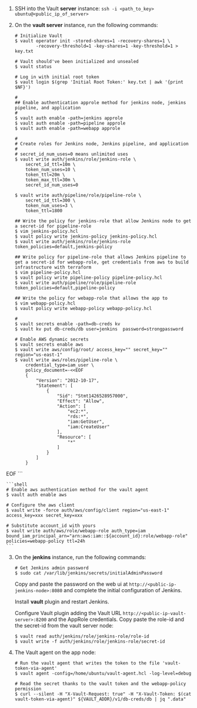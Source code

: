 1. SSH into the Vault **server** instance: `ssh -i <path_to_key> ubuntu@<public_ip_of_server>`

2. On the **vault server** instance, run the following commands:

    ```shell
    # Initialize Vault
    $ vault operator init -stored-shares=1 -recovery-shares=1 \
            -recovery-threshold=1 -key-shares=1 -key-threshold=1 > key.txt

    # Vault should've been initialized and unsealed
    $ vault status

    # Log in with initial root token
    $ vault login $(grep 'Initial Root Token:' key.txt | awk '{print $NF}')

    #
    ## Enable authentication approle method for jenkins node, jenkins pipeline, and application
    #
    $ vault auth enable -path=jenkins approle
    $ vault auth enable -path=pipeline approle
    $ vault auth enable -path=webapp approle

    #
    # Create roles for Jenkins node, Jenkins pipeline, and application
    #
    # secret_id_num_uses=0 means unlimited uses
    $ vault write auth/jenkins/role/jenkins-role \
        secret_id_ttl=10m \
        token_num_uses=10 \
        token_ttl=20m \
        token_max_ttl=30m \
        secret_id_num_uses=0

    $ vault write auth/pipeline/role/pipeline-role \
        secret_id_ttl=300 \
        token_num_uses=3 \
        token_ttl=1800

    ## Write the policy for jenkins-role that allow Jenkins node to get a secret-id for pipeline-role
    $ vim jenkins-policy.hcl
    $ vault policy write jenkins-policy jenkins-policy.hcl
    $ vault write auth/jenkins/role/jenkins-role token_policies=default,jenkins-policy

    ## Write policy for pipeline-role that allows Jenkins pipeline to get a secret-id for webapp-role, get credentials from aws to build infrastructure with terraform
    $ vim pipeline-policy.hcl
    $ vault policy write pipeline-policy pipeline-policy.hcl
    $ vault write auth/pipeline/role/pipeline-role token_policies=default,pipeline-policy

    ## Write the policy for webapp-role that allows the app to 
    $ vim webapp-policy.hcl
    $ vault policy write webapp-policy webapp-policy.hcl

    # 
    $ vault secrets enable -path=db-creds kv
    $ vault kv put db-creds/db user=jenkins  password=strongpassword

    # Enable AWS dynamic secrets
    $ vault secrets enable aws
    $ vault write aws/config/root/ access_key="" secret_key="" region="us-east-1"
    $ vault write aws/roles/pipeline-role \
        credential_type=iam_user \
        policy_document=-<<EOF
        {
            "Version": "2012-10-17",
            "Statement": [
                {
                    "Sid": "Stmt1426528957000",
                    "Effect": "Allow",
                    "Action": [
                        "ec2:*",
                        "rds:*",
                        "iam:GetUser",
                        "iam:CreateUser"
                    ],
                    "Resource": [
                        "*"
                    ]
                }
            ]
        }
EOF
    ```

    ```shell
    # Enable aws authentication method for the vault agent
    $ vault auth enable aws

    # Configure the aws client
    $ vault write -force auth/aws/config/client region="us-east-1" access_key=xxx secret_key=xxx

    # Substitute account_id with yours
    $ vault write auth/aws/role/webapp-role auth_type=iam bound_iam_principal_arn="arn:aws:iam::${account_id}:role/webapp-role" policies=webapp-policy ttl=24h
    ```

3. On the **jenkins** instance, run the following commands:

    ```shell
    # Get Jenkins admin password
    $ sudo cat /var/lib/jenkins/secrets/initialAdminPassword
    ```

    Copy and paste the password on the web ui at `http://<public-ip-jenkins-node>:8080` and complete the initial configuration of Jenkins.

    Install **vault** plugin and restart Jenkins.

    Configure Vault plugin adding the Vault URL `http://<public-ip-vault-server>:8200` and the AppRole credentials. Copy paste the role-id and the secret-id from the vault server node:

    ```shell
    $ vault read auth/jenkins/role/jenkins-role/role-id
    $ vault write -f auth/jenkins/role/jenkins-role/secret-id
    ```

4. The Vault agent on the app node:

    ```shell
    # Run the vault agent that writes the token to the file 'vault-token-via-agent'
    $ vault agent -config=/home/ubuntu/vault-agent.hcl -log-level=debug

    # Read the secret thanks to the vault token and the webapp-policy permission
    $ curl --silent -H "X-Vault-Request: true" -H "X-Vault-Token: $(cat vault-token-via-agent)" ${VAULT_ADDR}/v1/db-creds/db | jq ".data"
    ```